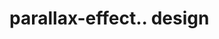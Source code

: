 # parallax-effect.. design                                                                                                                                                                                                               
                                     

